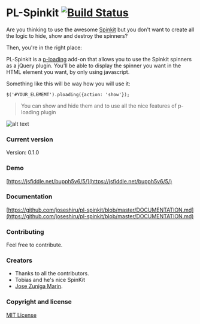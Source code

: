 # PL-Spinkit [![Build Status](https://travis-ci.org/joseshiru/pl-spinkit.svg?branch=master)](https://travis-ci.org/joseshiru/pl-spinkit)


Are you thinking to use the awesome [Spinkit](https://github.com/tobiasahlin/SpinKit/) but you don't want to create all the logic to hide, show and destroy the spinners? 

Then, you're in the right place:

PL-Spinkit is a [p-loading](https://github.com/joseshiru/p-loading) add-on that allows you to use the Spinkit spinners as a jQuery plugin. You'll be able to display the spinner you want in the HTML element you want, by only using javascript.

Something like this will be way how you will use it: 

    $('#YOUR_ELEMEMT').ploading({action: 'show'});

> You can show and hide them and to use all the nice features of
> p-loading plugin

 
![alt text](https://s10.postimg.org/dwe3uy4p5/pl_spinkit.gif "demo")


### Current version
  Version: 0.1.0

### Demo

[https://jsfiddle.net/bupph5v6/5/](https://jsfiddle.net/bupph5v6/5/)

### Documentation
[https://github.com/joseshiru/pl-spinkit/blob/master/DOCUMENTATION.md](https://github.com/joseshiru/pl-spinkit/blob/master/DOCUMENTATION.md)

### Contributing
  Feel free to contribute.

### Creators
 * Thanks to all the contributors.
 * Tobias and he's nice SpinKit
 * [Jose Zuniga Marin](https://github.com/joseshiru).
 
### Copyright and license
[MIT License](https://github.com/joseshiru/pl-spinkit/blob/master/LICENSE)
